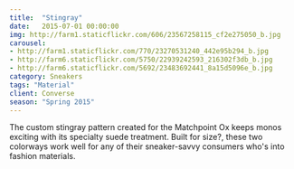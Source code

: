 ```yaml
---
title:  "Stingray"
date:   2015-07-01 00:00:00
img: http://farm1.staticflickr.com/606/23567258115_cf2e275050_b.jpg
carousel:
- http://farm1.staticflickr.com/770/23270531240_442e95b294_b.jpg
- http://farm6.staticflickr.com/5750/22939242593_216302f3db_b.jpg
- http://farm6.staticflickr.com/5692/23483692441_8a15d5096e_b.jpg
category: Sneakers
tags: "Material"
client: Converse
season: "Spring 2015"
---
```

The custom stingray pattern created for the Matchpoint Ox keeps monos exciting with its specialty suede treatment. Built for size?, these two colorways work well for any of their sneaker-savvy consumers who's into fashion materials. 
